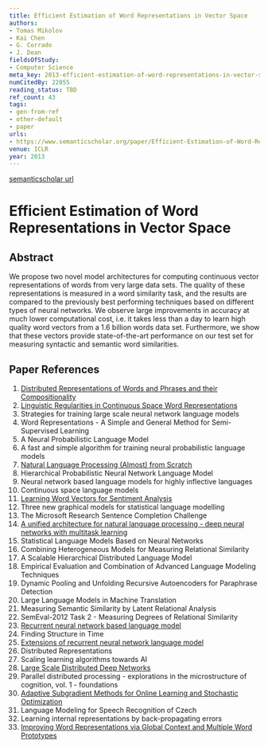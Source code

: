 ```yaml
---
title: Efficient Estimation of Word Representations in Vector Space
authors:
- Tomas Mikolov
- Kai Chen
- G. Corrado
- J. Dean
fieldsOfStudy:
- Computer Science
meta_key: 2013-efficient-estimation-of-word-representations-in-vector-space
numCitedBy: 22055
reading_status: TBD
ref_count: 43
tags:
- gen-from-ref
- other-default
- paper
urls:
- https://www.semanticscholar.org/paper/Efficient-Estimation-of-Word-Representations-in-Mikolov-Chen/330da625c15427c6e42ccfa3b747fb29e5835bf0?sort=total-citations
venue: ICLR
year: 2013
---
```


[semanticscholar url](https://www.semanticscholar.org/paper/Efficient-Estimation-of-Word-Representations-in-Mikolov-Chen/330da625c15427c6e42ccfa3b747fb29e5835bf0?sort=total-citations)

# Efficient Estimation of Word Representations in Vector Space

## Abstract

We propose two novel model architectures for computing continuous vector
representations of words from very large data sets. The quality of these
representations is measured in a word similarity task, and the results are
compared to the previously best performing techniques based on different types
of neural networks. We observe large improvements in accuracy at much lower
computational cost, i.e. it takes less than a day to learn high quality word
vectors from a 1.6 billion words data set. Furthermore, we show that these
vectors provide state-of-the-art performance on our test set for measuring
syntactic and semantic word similarities.

## Paper References

1. [Distributed Representations of Words and Phrases and their Compositionality](2013-distributed-representations-of-words-and-phrases-and-their-compositionality)
2. [Linguistic Regularities in Continuous Space Word Representations](2013-linguistic-regularities-in-continuous-space-word-representations)
3. Strategies for training large scale neural network language models
4. Word Representations - A Simple and General Method for Semi-Supervised Learning
5. A Neural Probabilistic Language Model
6. A fast and simple algorithm for training neural probabilistic language models
7. [Natural Language Processing (Almost) from Scratch](2011-natural-language-processing-almost-from-scratch)
8. Hierarchical Probabilistic Neural Network Language Model
9. Neural network based language models for highly inflective languages
10. Continuous space language models
11. [Learning Word Vectors for Sentiment Analysis](2011-learning-word-vectors-for-sentiment-analysis)
12. Three new graphical models for statistical language modelling
13. The Microsoft Research Sentence Completion Challenge
14. [A unified architecture for natural language processing - deep neural networks with multitask learning](2008-a-unified-architecture-for-natural-language-processing-deep-neural-networks-with-multitask-learning)
15. Statistical Language Models Based on Neural Networks
16. Combining Heterogeneous Models for Measuring Relational Similarity
17. A Scalable Hierarchical Distributed Language Model
18. Empirical Evaluation and Combination of Advanced Language Modeling Techniques
19. Dynamic Pooling and Unfolding Recursive Autoencoders for Paraphrase Detection
20. Large Language Models in Machine Translation
21. Measuring Semantic Similarity by Latent Relational Analysis
22. SemEval-2012 Task 2 - Measuring Degrees of Relational Similarity
23. [Recurrent neural network based language model](2010-recurrent-neural-network-based-language-model)
24. Finding Structure in Time
25. [Extensions of recurrent neural network language model](2011-extensions-of-recurrent-neural-network-language-model)
26. Distributed Representations
27. Scaling learning algorithms towards AI
28. [Large Scale Distributed Deep Networks](2012-large-scale-distributed-deep-networks)
29. Parallel distributed processing - explorations in the microstructure of cognition, vol. 1 - foundations
30. [Adaptive Subgradient Methods for Online Learning and Stochastic Optimization](2010-adaptive-subgradient-methods-for-online-learning-and-stochastic-optimization)
31. Language Modeling for Speech Recognition of Czech
32. Learning internal representations by back-propagating errors
33. [Improving Word Representations via Global Context and Multiple Word Prototypes](2012-improving-word-representations-via-global-context-and-multiple-word-prototypes)

